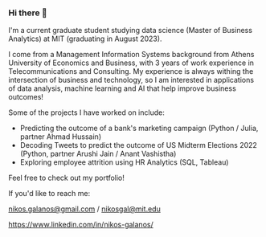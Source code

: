 ### Hi there 👋

I'm a current graduate student studying data science (Master of Business Analytics) at MIT (graduating in August 2023).

I come from a Management Information Systems background from Athens University of Economics and Business, with 3 years of work experience in Telecommunications and Consulting. My experience is always withing the intersection of business and technology, so I am interested in applications of data analysis, machine learning and AI that help improve business outcomes!

Some of the projects I have worked on include:
- Predicting the outcome of a bank's marketing campaign (Python / Julia, partner Ahmad Hussain) 
- Decoding Tweets to predict the outcome of US Midterm Elections 2022 (Python, partner Arushi Jain / Anant Vashistha)
- Exploring employee attrition using HR Analytics (SQL, Tableau)

Feel free to check out my portfolio!

If you'd like to reach me:

nikos.galanos@gmail.com / nikosgal@mit.edu

https://www.linkedin.com/in/nikos-galanos/
